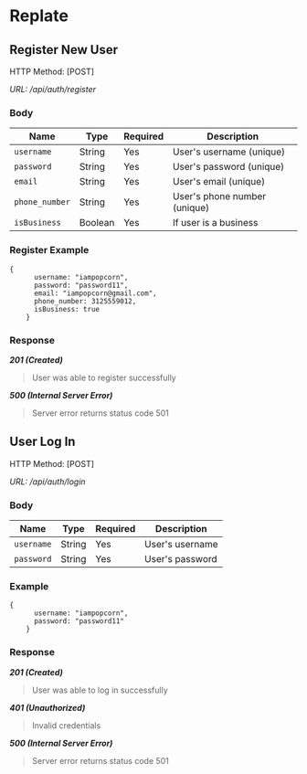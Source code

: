 # Replate

## Register New User

HTTP Method: [POST]

*URL: /api/auth/register*

### Body

| Name           | Type    | Required | Description                  |
| ---------------| ------- | -------- | -----------------------------|
| `username`     | String  | Yes      | User's username      (unique)|
| `password`     | String  | Yes      | User's password      (unique)|
| `email`        | String  | Yes      | User's email         (unique)|
| `phone_number` | String  | Yes      | User's phone number  (unique)|
| `isBusiness`   | Boolean | Yes      | If user is a business        |

### Register Example
``` 
{
      username: "iampopcorn",
      password: "password11",
      email: "iampopcorn@gmail.com",
      phone_number: 3125559012,
      isBusiness: true
    }
```
### Response

***201 (Created)***
> User was able to register successfully 

***500 (Internal Server Error)***
> Server error returns status code 501

## User Log In

HTTP Method: [POST]

*URL: /api/auth/login*

### Body

| Name       | Type   | Required | Description     |
| ---------- | ------ | -------- | --------------- |
| `username` | String | Yes      | User's username |
| `password` | String | Yes      | User's password |

### Example

``` 
{
      username: "iampopcorn",
      password: "password11"
    }
```

### Response

***201 (Created)***
> User was able to log in successfully

***401 (Unauthorized)***
> Invalid credentials

***500 (Internal Server Error)***
> Server error returns status code 501
